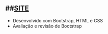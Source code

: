 ##[SITE](https://gferri-projects.github.io/Yoga-IW-II/)
-----------------------
- Desenvolvido com Bootstrap, HTML  e CSS
- Avaliação e revisão de Bootstrap
